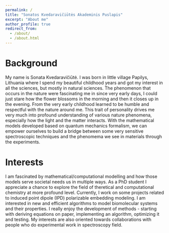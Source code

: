 ```yaml
---
permalink: /
title: "Sonatos Kvedaravičiūtės Akademinis Puslapis"
excerpt: "About me"
author_profile: true
redirect_from: 
  - /about/
  - /about.html
---
```




Background
======

My name is Sonata Kvedaravičiūtė. I was born in little village Papilys, Lithuania where I spend my beautiful childhood years and got my interest in all the sciences, but mostly in natural sciences. The phenomenon that occurs in the nature were fascinating me in since very early days, I could just stare how the flower blossoms in the morning and then it closes up in the evening. From the very early childhood learned to be humble and respectful with the nature around me. This trait of personality drives me very much into profound understanding of various nature phenomena, especially how the light and the matter interacts. With the mathematical models developed based on quantum mechanics formalism, we can empower ourselves to build a bridge between some very sensitive spectroscopic techniques and the phenomema we see in materials through the experiments.

Interests
======

I am fascinated by mathematical/computational modelling and how those models serve societal needs us in multiple ways. As a PhD student I appreciate a chance to explore the field of theretical and computational chemistry at more profound level. Currently, I work on some projects related to induced point dipole (IPD) polarizable embedding modeling. I am interested in new and efficient algorithms to model biomolecular systems and their properties. I really enjoy the development of methods - starting with deriving equations on paper, implementing an algorithm, optimizing it and testing. My interests are also oriented towards collaborations with people who do experimental work in spectroscopy field.

